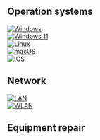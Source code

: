 ## Operation systems
[![Windows](https://img.shields.io/badge/Windows-0078D6?style=for-the-badge&logo=windows&logoColor=white)](https://github.com/fixikscz/Fixpedia/blob/main/OS/win10.md)  
[![Windows 11](https://img.shields.io/badge/Windows%2011-%230079d5.svg?style=for-the-badge&logo=Windows%2011&logoColor=white)](https://github.com/fixikscz/Fixpedia/blob/main/OS/win11.md)  
[![Linux](https://img.shields.io/badge/Linux-FCC624?style=for-the-badge&logo=linux&logoColor=black)](https://github.com/fixikscz/Fixpedia/blob/main/OS/linux.md)  
[![macOS](https://img.shields.io/badge/mac%20os-000000?style=for-the-badge&logo=macos&logoColor=F0F0F0)](https://github.com/fixikscz/Fixpedia/blob/main/OS/osx.md)  
[![iOS](https://img.shields.io/badge/iOS-000000?style=for-the-badge&logo=ios&logoColor=white)](https://github.com/fixikscz/Fixpedia/blob/main/OS/osx.md)  
## Network
[![LAN](https://img.shields.io/badge/LAN-blue?style=for-the-badge)](https://www.google.com)  
[![WLAN](https://img.shields.io/badge/WLAN-green?style=for-the-badge)](https://www.google.com)    
## Equipment repair
